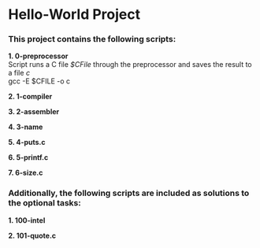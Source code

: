 # Hello-World Project  
### This project contains the following scripts:    
**1. 0-preprocessor**  
Script runs a C file *$CFile* through the preprocessor and saves the result to a file *c*  
gcc -E $CFILE -o c  
  
**2. 1-compiler**  
  
**3. 2-assembler**  
  
**4. 3-name**  
  
**5. 4-puts.c**  
  
**6. 5-printf.c** 
  
**7. 6-size.c**  
  
### Additionally, the following scripts are included as solutions to the optional tasks:  
**1. 100-intel**  
  
**2. 101-quote.c**
